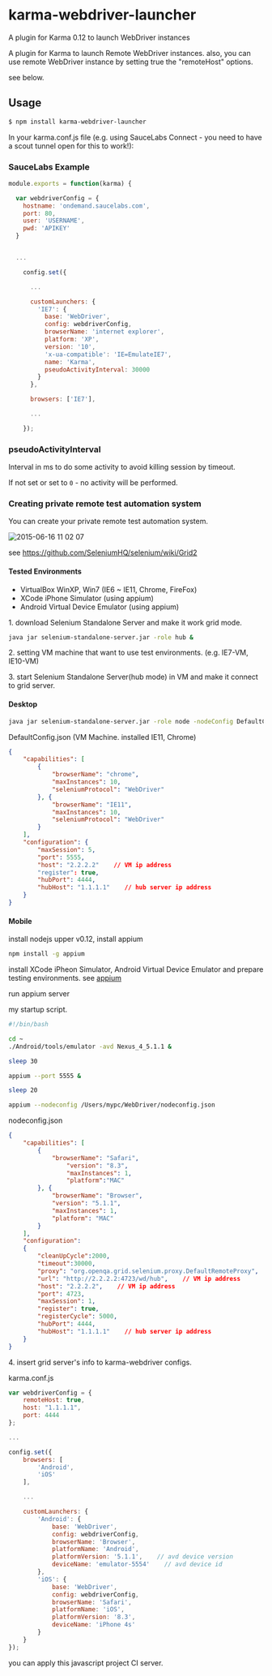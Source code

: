 # karma-webdriver-launcher

A plugin for Karma 0.12 to launch WebDriver instances

A plugin for Karma to launch Remote WebDriver instances.
also, you can use remote WebDriver instance by setting true the "remoteHost" options.

see below.

## Usage

```bash
$ npm install karma-webdriver-launcher
```

In your karma.conf.js file (e.g. using SauceLabs Connect - you need to have a scout tunnel open for this to work!):

### SauceLabs Example

```js
module.exports = function(karma) {

  var webdriverConfig = {
    hostname: 'ondemand.saucelabs.com',
    port: 80,
    user: 'USERNAME',
    pwd: 'APIKEY'
  }


  ...

    config.set({

      ...

      customLaunchers: {
        'IE7': {
          base: 'WebDriver',
          config: webdriverConfig,
          browserName: 'internet explorer',
          platform: 'XP',
          version: '10',
          'x-ua-compatible': 'IE=EmulateIE7',
          name: 'Karma',
          pseudoActivityInterval: 30000
        }
      },

      browsers: ['IE7'],

      ...

    });


```

### pseudoActivityInterval

Interval in ms to do some activity to avoid killing session by timeout.

If not set or set to `0` - no activity will be performed.

### Creating private remote test automation system

You can create your private remote test automation system.

![2015-06-16 11 02 07](https://cloud.githubusercontent.com/assets/1061205/8174419/5511e344-1417-11e5-8e41-204e9224d8be.png)

see https://github.com/SeleniumHQ/selenium/wiki/Grid2

#### Tested Environments

- VirtualBox WinXP, Win7 (IE6 ~ IE11, Chrome, FireFox)
- XCode iPhone Simulator (using appium)
- Android Virtual Device Emulator (using appium)

1\. download Selenium Standalone Server and make it work grid mode.

```bash
java jar selenium-standalone-server.jar -role hub &
```

2\. setting VM machine that want to use test environments. (e.g. IE7-VM, IE10-VM)

3\. start Selenium Standalone Server(hub mode) in VM and make it connect to grid server.

#### Desktop

```bash
java jar selenium-standalone-server.jar -role node -nodeConfig DefaultConfig.json
```

DefaultConfig.json (VM Machine. installed IE11, Chrome)

```json
{
    "capabilities": [
        {
            "browserName": "chrome",
            "maxInstances": 10,
            "seleniumProtocol": "WebDriver"
        }, {
            "browserName": "IE11",
            "maxInstances": 10,
            "seleniumProtocol": "WebDriver"
        }
    ],
    "configuration": {
        "maxSession": 5,
        "port": 5555,
        "host": "2.2.2.2"    // VM ip address
        "register": true,
        "hubPort": 4444,
        "hubHost": "1.1.1.1"    // hub server ip address
    }
}
```

#### Mobile

install nodejs upper v0.12, install appium

```bash
npm install -g appium
```

install XCode iPheon Simulator, Android Virtual Device Emulator and prepare testing environments. see [appium](http://appium.io/slate/en/master/?ruby#setting-up-appium)

run appium server

my startup script.

```bash
#!/bin/bash

cd ~
./Android/tools/emulator -avd Nexus_4_5.1.1 &

sleep 30

appium --port 5555 &

sleep 20

appium --nodeconfig /Users/mypc/WebDriver/nodeconfig.json
```

nodeconfig.json

```json
{
    "capabilities": [
        {
            "browserName": "Safari",
                "version": "8.3",
                "maxInstances": 1,
                "platform":"MAC"
        }, {
            "browserName": "Browser",
            "version": "5.1.1",
            "maxInstances": 1,
            "platform": "MAC"
        }
    ],
    "configuration":
    {
        "cleanUpCycle":2000,
        "timeout":30000,
        "proxy": "org.openqa.grid.selenium.proxy.DefaultRemoteProxy",
        "url": "http://2.2.2.2:4723/wd/hub",    // VM ip address
        "host": "2.2.2.2",    // VM ip address
        "port": 4723,
        "maxSession": 1,
        "register": true,
        "registerCycle": 5000,
        "hubPort": 4444,
        "hubHost": "1.1.1.1"    // hub server ip address
    }
}
```

4\. insert grid server's info to karma-webdriver configs.

karma.conf.js

```js
var webdriverConfig = {
    remoteHost: true,
    host: "1.1.1.1",
    port: 4444
};

...

config.set({
    browsers: [
        'Android',
        'iOS'
    ],

    ...

    customLaunchers: {
        'Android': {
            base: 'WebDriver',
            config: webdriverConfig,
            browserName: 'Browser',
            platformName: 'Android',
            platformVersion: '5.1.1',    // avd device version
            deviceName: 'emulator-5554'    // avd device id
        },
        'iOS': {
            base: 'WebDriver',
            config: webdriverConfig,
            browserName: 'Safari',
            platformName: 'iOS',
            platformVersion: '8.3',
            deviceName: 'iPhone 4s'
        }
    }
});
```

you can apply this javascript project CI server.